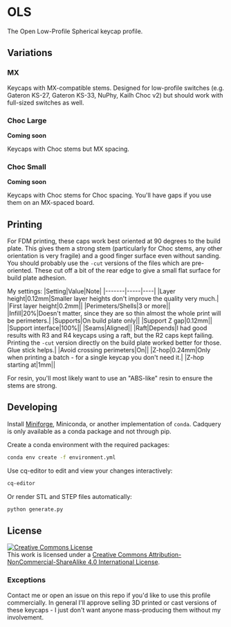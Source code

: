 # OLS
The Open Low-Profile Spherical keycap profile.

## Variations
### MX
Keycaps with MX-compatible stems. Designed for low-profile switches (e.g. Gateron KS-27, Gateron KS-33, NuPhy, Kailh Choc v2) but should work with full-sized switches as well.

### Choc Large
**Coming soon**

Keycaps with Choc stems but MX spacing.

### Choc Small
**Coming soon**

Keycaps with Choc stems for Choc spacing. You'll have gaps if you use them on an MX-spaced board.

## Printing
For FDM printing, these caps work best oriented at 90 degrees to the build plate. This gives them a strong stem (particularly for Choc stems, any other orientation is very fragile) and a good finger surface even without sanding. You should probably use the `-cut` versions of the files which are pre-oriented. These cut off a bit of the rear edge to give a small flat surface for build plate adhesion.

My settings:
|Setting|Value|Note|
|-------|-----|----|
|Layer height|0.12mm|Smaller layer heights don't improve the quality very much.|
|First layer height|0.2mm||
|Perimeters/Shells|3 or more||
|Infill|20%|Doesn't matter, since they are so thin almost the whole print will be perimeters.|
|Supports|On build plate only||
|Support Z gap|0.12mm||
|Support interface|100%||
|Seams|Aligned||
|Raft|Depends|I had good results with R3 and R4 keycaps using a raft, but the R2 caps kept failing. Printing the `-cut` version directly on the build plate worked better for those. Glue stick helps.|
|Avoid crossing perimeters|On||
|Z-hop|0.24mm|Only when printing a batch - for a single keycap you don't need it.|
|Z-hop starting at|1mm||

For resin, you'll most likely want to use an "ABS-like" resin to ensure the stems are strong.

## Developing
Install [Miniforge](https://github.com/conda-forge/miniforge/#download), Miniconda, or another implementation of `conda`. Cadquery is only available as a conda package and not through pip.

Create a conda environment with the required packages:

```sh
conda env create -f environment.yml
```

Use cq-editor to edit and view your changes interactively:

```sh
cq-editor
```

Or render STL and STEP files automatically:

```sh
python generate.py
```

## License

<a rel="license" href="http://creativecommons.org/licenses/by-nc-sa/4.0/"><img alt="Creative Commons License" style="border-width:0" src="https://i.creativecommons.org/l/by-nc-sa/4.0/88x31.png" /></a><br />This work is licensed under a <a rel="license" href="http://creativecommons.org/licenses/by-nc-sa/4.0/">Creative Commons Attribution-NonCommercial-ShareAlike 4.0 International License</a>.

### Exceptions

Contact me or open an issue on this repo if you'd like to use this profile commercially. In general I'll approve selling 3D printed or cast versions of these keycaps - I just don't want anyone mass-producing them without my involvement.

